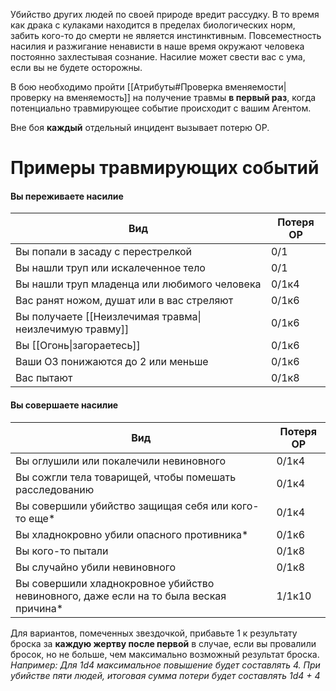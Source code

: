 Убийство других людей по своей природе вредит рассудку. В то время как драка с кулаками находится в пределах биологических норм, забить кого-то до смерти не является инстинктивным. Повсеместность насилия и разжигание ненависти в наше время окружают человека постоянно захлестывая сознание. Насилие может свести вас с ума, если вы не будете осторожны.

В бою необходимо пройти [[Атрибуты#Проверка вменяемости|проверку на вменяемость]] на получение травмы **в первый раз**, когда потенциально травмирующее событие происходит с вашим Агентом.

Вне боя **каждый** отдельный инцидент вызывает потерю ОР.

# Примеры травмирующих событий

#### Вы переживаете насилие

| Вид                                                     | Потеря ОР |
| ------------------------------------------------------- | --------- |
| Вы попали в засаду с перестрелкой                       | 0/1       |
| Вы нашли труп или искалеченное тело                     | 0/1       |
| Вы нашли труп младенца или любимого человека            | 0/1к4     |
| Вас ранят ножом, душат или в вас стреляют               | 0/1к6     |
| Вы получаете [[Неизлечимая травма\|неизлечимую травму]] | 0/1к6     |
| Вы [[Огонь\|загораетесь]]                               | 0/1к6     |
| Ваши ОЗ понижаются до 2 или меньше                      | 0/1к6     |
| Вас пытают                                              | 0/1к8     |
#### Вы совершаете насилие

| Вид                                                                                   | Потеря ОР |
| ------------------------------------------------------------------------------------- | --------- |
| Вы оглушили или покалечили невиновного                                                | 0/1к4     |
| Вы сожгли тела товарищей, чтобы помешать расследованию                                | 0/1к4     |
| Вы совершили убийство защищая себя или кого-то еще*                                   | 0/1к4     |
| Вы хладнокровно убили опасного противника*                                            | 0/1к6     |
| Вы кого-то пытали                                                                     | 0/1к8     |
| Вы случайно убили невиновного                                                         | 0/1к8     |
| Вы совершили хладнокровное убийство невиновного, даже если на то была веская причина* | 1/1к10    |
Для вариантов, помеченных звездочкой, прибавьте 1 к результату броска за **каждую жертву после первой** в случае, если вы провалили бросок, но не больше, чем максимально возможный результат броска. *Например: Для 1d4 максимальное повышение будет составлять 4. При убийстве пяти людей, итоговая сумма потери будет составлять 1d4 + 4*